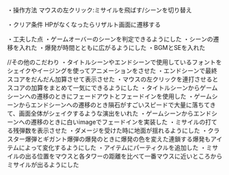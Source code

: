 
・操作方法
マウスの左クリック:ミサイルを飛ばす/シーンを切り替え

・クリア条件
HPがなくなったらリザルト画面に遷移する

・工夫した点
・ゲームオーバーのシーンを判定できるようにした
・シーンの遷移を入れた
・爆発が時間とともに広がるようにした
・BGMとSEを入れた

//その他のこだわり
・タイトルシーンやエンドシーンで使用しているフォントをシェイクやイージングを使ってアニメーションをさせた
・エンドシーンで最終スコアをだんだん加算させて表示させた
・マウスの左クリックを連打させるとスコアの加算をまとめて一気にできるようにした
・タイトルシーンからゲームシーンへの遷移のときにフェードアウトとフェードインを使用した
・ゲームシーンからエンドシーンへの遷移のとき隕石がすごいスピードで大量に落ちてきて、画面全体がシェイクするような演出をいれた
・ゲームシーンからエンドシーンへの遷移のときに白いimageでフェードインを実装した
・ミサイルの打てる残弾数を表示させた
・ダメージを受けた時に地面が揺れるようにした
・クラスター爆弾とギガント爆弾の爆発のときに爆発の色を変えた連鎖する爆発もアイテムによって変化するようにした
・アイテムにパーティクルを追加した
・ミサイルの出る位置をマウスと各タワーの距離を比べて一番マウスに近いところからミサイルが出るようにした
